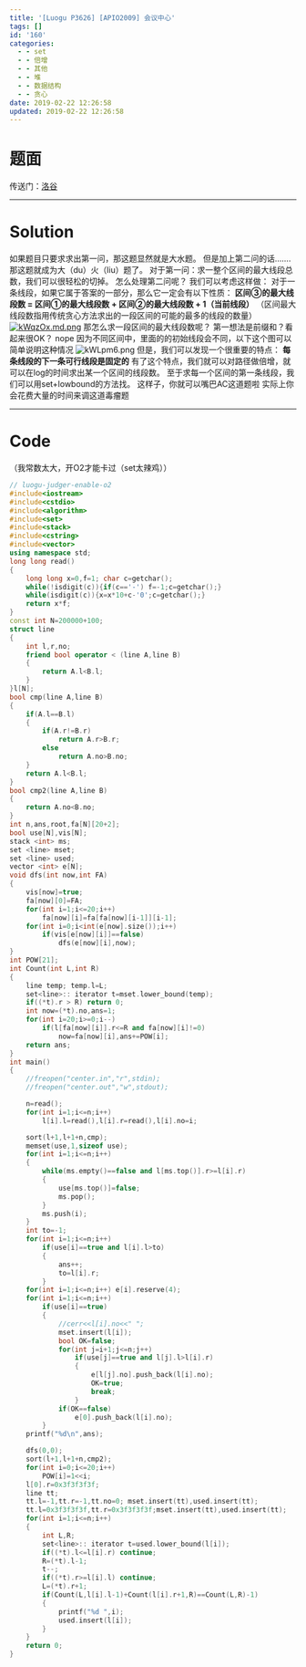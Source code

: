 ```yaml
---
title: '[Luogu P3626] [APIO2009] 会议中心'
tags: []
id: '160'
categories:
  - - set
  - - 倍增
  - - 其他
  - - 堆
  - - 数据结构
  - - 贪心
date: 2019-02-22 12:26:58
updated: 2019-02-22 12:26:58
---
```


# 题面

传送门：[洛谷](https://www.luogu.org/problemnew/show/P3626)

* * *

# Solution

如果题目只要求求出第一问，那这题显然就是大水题。 但是加上第二问的话.......那这题就成为大（du）火（liu）题了。 对于第一问：求一整个区间的最大线段总数，我们可以很轻松的切掉。 怎么处理第二问呢？ 我们可以考虑这样做： 对于一条线段，如果它属于答案的一部分，那么它一定会有以下性质： **区间③的最大线段数 = 区间①的最大线段数 + 区间②的最大线段数 + 1（当前线段）** （区间最大线段数指用传统贪心方法求出的一段区间的可能的最多的线段的数量） [![kWqzOx.md.png](https://s2.ax1x.com/2019/02/22/kWqzOx.md.png)](https://imgchr.com/i/kWqzOx) 那怎么求一段区间的最大线段数呢？ 第一想法是前缀和？看起来很OK？ nope 因为不同区间中，里面的的初始线段会不同，以下这个图可以简单说明这种情况 ![kWLpm6.png](https://s2.ax1x.com/2019/02/22/kWLpm6.png) 但是，我们可以发现一个很重要的特点： **每条线段的下一条可行线段是固定的** 有了这个特点，我们就可以对路径做倍增，就可以在log的时间求出某一个区间的线段数。 至于求每一个区间的第一条线段，我们可以用set+lowbound的方法找。 这样子，你就可以嘴巴AC这道题啦 实际上你会花费大量的时间来调这道毒瘤题

* * *

# Code

（我常数太大，开O2才能卡过（set太辣鸡））

```cpp
// luogu-judger-enable-o2
#include<iostream>
#include<cstdio>
#include<algorithm>
#include<set>
#include<stack>
#include<cstring>
#include<vector>
using namespace std;
long long read()
{
    long long x=0,f=1; char c=getchar();
    while(!isdigit(c)){if(c=='-') f=-1;c=getchar();}
    while(isdigit(c)){x=x*10+c-'0';c=getchar();}
    return x*f;
}
const int N=200000+100;
struct line
{
    int l,r,no;
    friend bool operator < (line A,line B)
    {
        return A.l<B.l;
    }
}l[N];
bool cmp(line A,line B)
{
    if(A.l==B.l)
    {
        if(A.r!=B.r)
            return A.r>B.r;
        else
            return A.no>B.no;
    }
    return A.l<B.l;
}
bool cmp2(line A,line B)
{
    return A.no<B.no;
}
int n,ans,root,fa[N][20+2];
bool use[N],vis[N];
stack <int> ms;
set <line> mset;
set <line> used;
vector <int> e[N];
void dfs(int now,int FA)
{
    vis[now]=true;
    fa[now][0]=FA;
    for(int i=1;i<=20;i++)
        fa[now][i]=fa[fa[now][i-1]][i-1];
    for(int i=0;i<int(e[now].size());i++)
        if(vis[e[now][i]]==false)
            dfs(e[now][i],now);
}
int POW[21];
int Count(int L,int R)
{
    line temp; temp.l=L;
    set<line>:: iterator t=mset.lower_bound(temp);
    if((*t).r > R) return 0;
    int now=(*t).no,ans=1;
    for(int i=20;i>=0;i--)
        if(l[fa[now][i]].r<=R and fa[now][i]!=0)
            now=fa[now][i],ans+=POW[i];
    return ans;
}
int main()
{
    //freopen("center.in","r",stdin);
    //freopen("center.out","w",stdout);

    n=read();
    for(int i=1;i<=n;i++)
        l[i].l=read(),l[i].r=read(),l[i].no=i;

    sort(l+1,l+1+n,cmp);
    memset(use,1,sizeof use);
    for(int i=1;i<=n;i++)
    {
        while(ms.empty()==false and l[ms.top()].r>=l[i].r)
        {
            use[ms.top()]=false;
            ms.pop();
        }
        ms.push(i);
    }
    int to=-1;
    for(int i=1;i<=n;i++)
        if(use[i]==true and l[i].l>to)
        {
            ans++;
            to=l[i].r;
        }
    for(int i=1;i<=n;i++) e[i].reserve(4);
    for(int i=1;i<=n;i++)
        if(use[i]==true)
        {
            //cerr<<l[i].no<<" ";
            mset.insert(l[i]);
            bool OK=false;
            for(int j=i+1;j<=n;j++)
                if(use[j]==true and l[j].l>l[i].r)
                {
                    e[l[j].no].push_back(l[i].no);
                    OK=true;
                    break;
                }
            if(OK==false)
                e[0].push_back(l[i].no);
        }
    printf("%d\n",ans);    

    dfs(0,0);
    sort(l+1,l+1+n,cmp2);
    for(int i=0;i<=20;i++)
        POW[i]=1<<i;
    l[0].r=0x3f3f3f3f;
    line tt;
    tt.l=-1,tt.r=-1,tt.no=0; mset.insert(tt),used.insert(tt);
    tt.l=0x3f3f3f3f,tt.r=0x3f3f3f3f;mset.insert(tt),used.insert(tt);
    for(int i=1;i<=n;i++)
    {
        int L,R;
        set<line>:: iterator t=used.lower_bound(l[i]);
        if((*t).l<=l[i].r) continue;
        R=(*t).l-1;
        t--;
        if((*t).r>=l[i].l) continue;
        L=(*t).r+1;
        if(Count(L,l[i].l-1)+Count(l[i].r+1,R)==Count(L,R)-1)
        {
            printf("%d ",i);
            used.insert(l[i]);
        }
    }
    return 0;
}
```